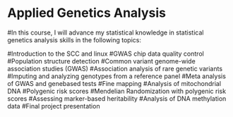 # Applied Genetics Analysis

#In this course, I will advance my statistical knowledge in statistical genetics analysis skills in the following topics:

#Introduction to the SCC and linux
#GWAS chip data quality control
#Population structure detection
#Common variant genome-wide association studies (GWAS)
#Association analysis of rare genetic variants
#Imputing and analyzing genotypes from a reference panel
#Meta analysis of GWAS and genebased tests
#Fine mapping
#Analysis of mitochondrial DNA
#Polygenic risk scores 
#Mendelian Randomization with polygenic risk scores
#Assessing marker-based heritability
#Analysis of DNA methylation data 
#Final project presentation
